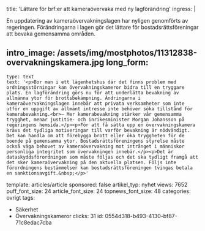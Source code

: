 title: 'Lättare för brf:er att kameraövervaka med ny lagförändring'
ingress: |
  <p>En uppdatering av kameraövervakningslagen har nyligen genomförts av regeringen. Förändringarna i lagen gör det lättare för bostadsrättsföreningar att bevaka gemensamma områden.
  </p>
  
intro_image: /assets/img/mostphotos/11312838-overvakningskamera.jpg
long_form:
  -
    type: text
    text: '<p>Bor man i ett lägenhetshus där det finns problem med ordningsstörningar kan övervakningskameror bidra till en tryggare plats. En lagförändring görs nu för att underlätta bevakning av allmänna ytor för brottsbekämpning. Ändringarna i kameraövervakningslagen innebär att privata verksamheter som inte utför en uppgift av allmänt intresse inte behöver söka tillstånd för kamerabevakning.<br>– Mer kamerabevakning stärker vår gemensamma trygghet, menar justitie- och inrikesminister Morgan Johansson på regeringens hemsida.</p><p>För att få sätta upp en övervakningskamera krävs det tydliga motiveringar till varför bevakning är nödvändigt. Det kan handla om att förebygga brott eller öka tryggheten för de boende på gemensamma ytor. Bostadsrättsföreningens styrelse måste också väga behovet av kameraövervakning mot intrånget i människor personliga integritet som övervakningen innebär.</p><p>Det är dataskyddsförordningen som måste följas och det ska tydligt framgå att det sker kameraövervakning på den aktuella platsen. Följs inte förordningens bestämmelser kan bostadsrättsföreningen tvingas betala en sanktionsavgift.&nbsp;</p>'
template: articles/article
sponsored: false
artikel_typ: nyhet
views: 7652
puff_font_size: 24
article_font_size: 24
topnews_font_size: 48
categories: ovrigt
tags:
  - Säkerhet
  - Övervakningskameror
clicks: 31
id: 0554d318-b493-4130-bf87-71c8edac7cba

